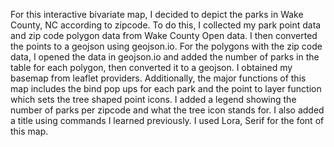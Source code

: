 For this interactive bivariate map, I decided to depict the parks in Wake County, NC according to zipcode. To do this, I collected my park point data and zip code polygon data from Wake County Open data. I then converted the points to a geojson using geojson.io. For the polygons with the zip code data, I opened the data in geojson.io and added the number of parks in the table for each polygon, then converted it to a geojson. I obtained my basemap from leaflet providers. Additionally, the major functions of this map includes the bind pop ups for each park and the point to layer function which sets the tree shaped point icons. I added a legend showing the number of parks per zipcode and what the tree icon stands for. I also added a title using commands I learned previously. I used Lora, Serif for the font of this map. 